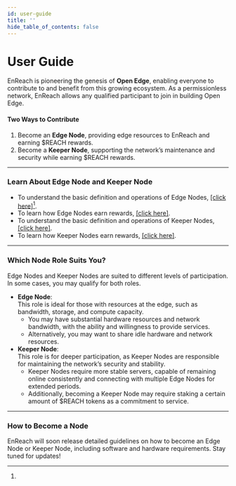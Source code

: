 ```yaml
---
id: user-guide
title: ''
hide_table_of_contents: false
---
```


# User Guide

EnReach is pioneering the genesis of **Open Edge**, enabling everyone to contribute to and benefit from this growing ecosystem. As a permissionless network, EnReach allows any qualified participant to join in building Open Edge.

#### Two Ways to Contribute

1. Become an **Edge Node**, providing edge resources to EnReach and earning $REACH rewards.
2. Become a **Keeper Node**, supporting the network’s maintenance and security while earning $REACH rewards.

***

### Learn About Edge Node and Keeper Node

* To understand the basic definition and operations of Edge Nodes, [\[click here\]](#user-content-fn-1)[^1].
* To learn how Edge Nodes earn rewards, [\[click here\]](rewards.md#edge-nodes).
* To understand the basic definition and operations of Keeper Nodes, [\[click here\]](network.md#keeper-node).
* To learn how Keeper Nodes earn rewards, [\[click here\]](rewards.md#keeper-nodes).

***

### Which Node Role Suits You?

Edge Nodes and Keeper Nodes are suited to different levels of participation. In some cases, you may qualify for both roles.

* **Edge Node**:\
  This role is ideal for those with resources at the edge, such as bandwidth, storage, and compute capacity.
  * You may have substantial hardware resources and network bandwidth, with the ability and willingness to provide services.
  * Alternatively, you may want to share idle hardware and network resources.
* **Keeper Node**:\
  This role is for deeper participation, as Keeper Nodes are responsible for maintaining the network’s security and stability.
  * Keeper Nodes require more stable servers, capable of remaining online consistently and connecting with multiple Edge Nodes for extended periods.
  * Additionally, becoming a Keeper Node may require staking a certain amount of $REACH tokens as a commitment to service.

***

### How to Become a Node

EnReach will soon release detailed guidelines on how to become an Edge Node or Keeper Node, including software and hardware requirements. Stay tuned for updates!

[^1]: 
